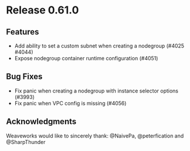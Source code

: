 # Release 0.61.0
## Features

- Add ability to set a custom subnet when creating a nodegroup (#4025 #4044)
- Expose nodegroup container runtime configuration (#4051)

## Bug Fixes

- Fix panic when creating a nodegroup with instance selector options (#3993)
- Fix panic when VPC config is missing (#4056)

## Acknowledgments
Weaveworks would like to sincerely thank:
  @NaivePa, @peterfication and @SharpThunder
